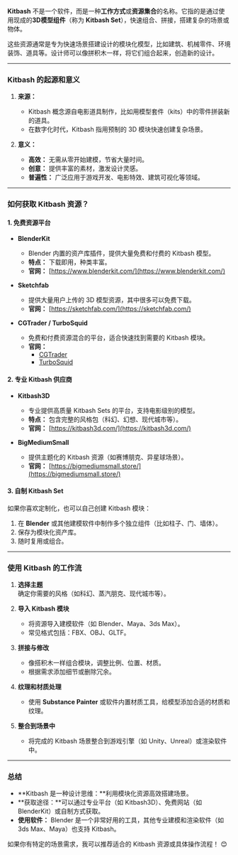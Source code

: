 **Kitbash** 不是一个软件，而是一种**工作方式**或**资源集合**的名称。它指的是通过使用现成的**3D模型组件**（称为 **Kitbash Set**），快速组合、拼接，搭建复杂的场景或物体。

这些资源通常是专为快速场景搭建设计的模块化模型，比如建筑、机械零件、环境装饰、道具等。设计师可以像拼积木一样，将它们组合起来，创造新的设计。

---

### **Kitbash 的起源和意义**
1. **来源：**  
   - Kitbash 概念源自电影道具制作，比如用模型套件（kits）中的零件拼装新的道具。
   - 在数字化时代，Kitbash 指用预制的 3D 模块快速创建复杂场景。

2. **意义：**  
   - **高效：** 无需从零开始建模，节省大量时间。
   - **创意：** 提供丰富的素材，激发设计灵感。
   - **普遍性：** 广泛应用于游戏开发、电影特效、建筑可视化等领域。

---

### **如何获取 Kitbash 资源？**

#### **1. 免费资源平台**
- **BlenderKit**  
  - Blender 内置的资产库插件，提供大量免费和付费的 Kitbash 模型。
  - **特点：** 下载即用，种类丰富。
  - **官网：** [https://www.blenderkit.com/](https://www.blenderkit.com/)

- **Sketchfab**  
  - 提供大量用户上传的 3D 模型资源，其中很多可以免费下载。
  - **官网：** [https://sketchfab.com/](https://sketchfab.com/)

- **CGTrader / TurboSquid**  
  - 免费和付费资源混合的平台，适合快速找到需要的 Kitbash 模块。
  - **官网：**
    - [CGTrader](https://www.cgtrader.com/)
    - [TurboSquid](https://www.turbosquid.com/)

#### **2. 专业 Kitbash 供应商**
- **Kitbash3D**
  - 专业提供高质量 Kitbash Sets 的平台，支持电影级别的模型。
  - **特点：** 包含完整的风格包（科幻、幻想、现代城市等）。
  - **官网：** [https://kitbash3d.com/](https://kitbash3d.com/)

- **BigMediumSmall**
  - 提供主题化的 Kitbash 资源（如赛博朋克、异星球场景）。
  - **官网：** [https://bigmediumsmall.store/](https://bigmediumsmall.store/)

#### **3. 自制 Kitbash Set**
如果你喜欢定制化，也可以自己创建 Kitbash 模块：
1. 在 **Blender** 或其他建模软件中制作多个独立组件（比如柱子、门、墙体）。
2. 保存为模块化资产库。
3. 随时复用或组合。

---

### **使用 Kitbash 的工作流**

1. **选择主题**  
   确定你需要的风格（如科幻、蒸汽朋克、现代城市等）。

2. **导入 Kitbash 模块**
   - 将资源导入建模软件（如 Blender、Maya、3ds Max）。
   - 常见格式包括：FBX、OBJ、GLTF。

3. **拼接与修改**
   - 像搭积木一样组合模块，调整比例、位置、材质。
   - 根据需求添加细节或删除冗余。

4. **纹理和材质处理**
   - 使用 **Substance Painter** 或软件内置材质工具，给模型添加合适的材质和纹理。

5. **整合到场景中**
   - 将完成的 Kitbash 场景整合到游戏引擎（如 Unity、Unreal）或渲染软件中。

---

### **总结**
- **Kitbash 是一种设计思维：**利用模块化资源高效搭建场景。
- **获取途径：**可以通过专业平台（如 Kitbash3D）、免费网站（如 BlenderKit）或自制方式获取。
- **使用软件：** Blender 是一个非常好用的工具，其他专业建模和渲染软件（如 3ds Max、Maya）也支持 Kitbash。

如果你有特定的场景需求，我可以推荐适合的 Kitbash 资源或具体操作流程！ 😊